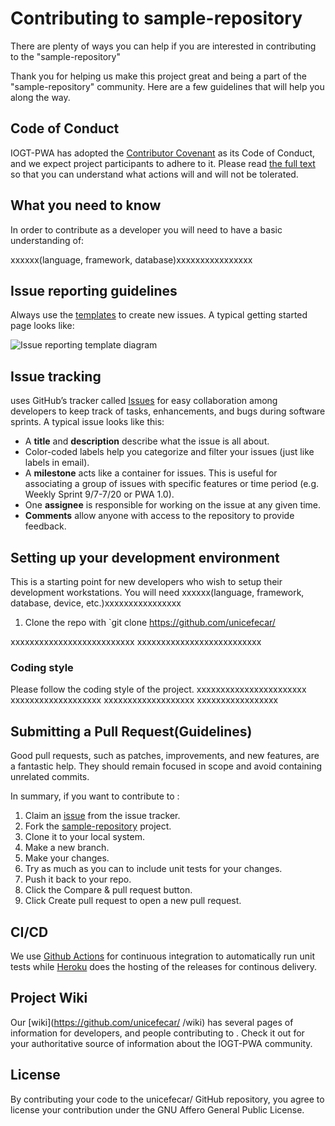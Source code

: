 # Contributing to sample-repository


There are plenty of ways you can help if you are interested in contributing to the "sample-repository"  

Thank you for helping us make this project great and being a part of the "sample-repository" community. Here are a few guidelines that will help you along the way.

## Code of Conduct

IOGT-PWA has adopted the [Contributor Covenant](https://www.contributor-covenant.org/) as its Code of Conduct, and we expect project participants to adhere to it.
Please read [the full text](/CODE_OF_CONDUCT.md) so that you can understand what actions will and will not be tolerated.

## What you need to know

In order to contribute as a developer you will need to have a basic understanding of:

xxxxxx(language, framework, database)xxxxxxxxxxxxxxxx

## Issue reporting guidelines
Always use the [templates](https://github.com/unicefecar/sample-repository/issues/new/choose) to create new issues. A typical getting started page looks like:


![Issue reporting template diagram](https://raw.githubusercontent.com/unicefecar/sample-repository/master/docs/new-issue-template.png)

## Issue tracking

<sample-repository> uses GitHub’s tracker called [Issues](https://github.com/unicefecar/<sample-repository>/issues) for easy collaboration among developers to keep track of tasks, enhancements, and bugs during software sprints. A typical issue looks like this:
* A **title** and **description** describe what the issue is all about.
* Color-coded labels help you categorize and filter your issues (just like labels in email).
* A **milestone** acts like a container for issues. This is useful for associating a group of issues with specific features or time period (e.g. Weekly Sprint 9/7-7/20 or PWA 1.0). 
* One **assignee** is responsible for working on the issue at any given time.
* **Comments** allow anyone with access to the repository to provide feedback.

## Setting up your development environment
This is a starting point for new developers who wish to setup their development workstations. You will need 
xxxxxx(language, framework, database, device, etc.)xxxxxxxxxxxxxxxx

1. Clone the repo with `git clone https://github.com/unicefecar/<sample-repository>

xxxxxxxxxxxxxxxxxxxxxxxxxx
xxxxxxxxxxxxxxxxxxxxxxxxxx

### Coding style

Please follow the coding style of the project. <sample-repository> xxxxxxxxxxxxxxxxxxxxxxx
xxxxxxxxxxxxxxxxxxx
xxxxxxxxxxxxxxxxxxx
xxxxxxxxxxxxxxxxx

## Submitting a Pull Request(Guidelines)

Good pull requests, such as patches, improvements, and new features, are a fantastic help. They should remain focused in scope and avoid containing unrelated commits.

In summary, if you want to contribute to :
1. Claim an [issue](https://github.com/unicefecar/sample-repository/issues) from the issue tracker.
2. Fork the [sample-repository](https://https://github.com/unicefecar/sample-repository) project.
3. Clone it to your local system.
4. Make a new branch.
5. Make your changes.
6. Try as much as you can to include unit tests for your changes. 
7. Push it back to your repo.
8. Click the Compare & pull request button.
9. Click Create pull request to open a new pull request.



## CI/CD
We use [Github Actions](https://github.com/features/actions) for continuous integration to automatically run unit tests while [Heroku](https://www.heroku.com/) does the hosting of the releases for continous delivery.

## Project Wiki
Our [wiki](https://github.com/unicefecar/<sample-repository> /wiki) has several pages of information for developers, and people contributing to <sample-repository>. Check it out for your authoritative source of information about the IOGT-PWA community.

## License

By contributing your code to the unicefecar/<sample-repository> GitHub repository, you agree to license your contribution under the GNU Affero General Public License.



